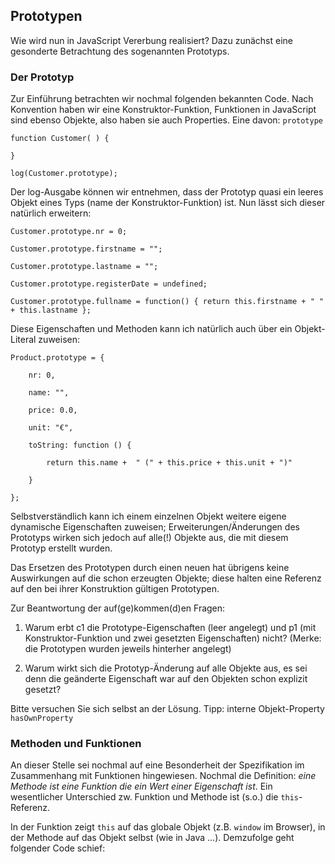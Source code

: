## Prototypen

Wie wird nun in JavaScript Vererbung realisiert? Dazu zunächst eine
gesonderte Betrachtung des sogenannten Prototyps.

### Der Prototyp

Zur Einführung betrachten wir nochmal folgenden bekannten Code. Nach Konvention
haben wir eine Konstruktor-Funktion, Funktionen in JavaScript sind ebenso Objekte,
also haben sie auch Properties. Eine davon: `prototype`

    function Customer( ) {

    }

    log(Customer.prototype);

Der log-Ausgabe können wir entnehmen, dass der Prototyp quasi ein leeres Objekt
eines Typs (name der Konstruktor-Funktion) ist. Nun lässt sich dieser natürlich
erweitern:

    Customer.prototype.nr = 0;

    Customer.prototype.firstname = "";

    Customer.prototype.lastname = "";

    Customer.prototype.registerDate = undefined;

    Customer.prototype.fullname = function() { return this.firstname + " " + this.lastname };

Diese Eigenschaften und Methoden kann ich natürlich auch über ein Objekt-Literal
zuweisen:

    Product.prototype = {

        nr: 0,

        name: "",

        price: 0.0,

        unit: "€",

        toString: function () {

            return this.name +  " (" + this.price + this.unit + ")"

        }

    };

Selbstverständlich kann ich einem einzelnen Objekt weitere eigene dynamische
Eigenschaften zuweisen; Erweiterungen/Änderungen des Prototyps wirken sich jedoch auf
alle(!) Objekte aus, die mit diesem Prototyp erstellt wurden.

Das Ersetzen des Prototypen durch einen neuen hat übrigens keine Auswirkungen
auf die schon erzeugten Objekte; diese halten eine Referenz auf den bei ihrer
Konstruktion gültigen Prototypen.

Zur Beantwortung der auf(ge)kommen(d)en Fragen:

1. Warum erbt c1 die Prototype-Eigenschaften (leer angelegt) und p1 (mit Konstruktor-Funktion
und zwei gesetzten Eigenschaften) nicht? (Merke: die Prototypen wurden jeweils
hinterher angelegt)

2. Warum wirkt sich die Prototyp-Änderung auf alle Objekte aus, es sei denn
die geänderte Eigenschaft war auf den Objekten schon explizit gesetzt?

Bitte versuchen Sie sich selbst an der Lösung. Tipp: interne Objekt-Property `hasOwnProperty`

### Methoden und Funktionen

An dieser Stelle sei nochmal auf eine Besonderheit der Spezifikation im
Zusammenhang mit Funktionen hingewiesen. Nochmal die Definition: *eine Methode
ist eine Funktion die ein Wert einer Eigenschaft ist*. Ein wesentlicher
Unterschied zw. Funktion und Methode ist (s.o.) die `this`-Referenz.

In der Funktion zeigt `this` auf das globale Objekt (z.B. `window` im Browser),
 in der Methode auf das Objekt selbst (wie in Java ...). Demzufolge geht
 folgender Code schief:


